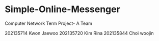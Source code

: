 # Simple-Online-Messenger
Computer Network Term Project- A Team

202135714 Kwon Jaewoo
202135720 Kim Rina
202135844 Choi woojin
